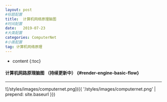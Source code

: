 ```yaml
---
layout: post
#标题配置
title:  计算机网络原理脑图
#时间配置
date:   2019-07-23
#大类配置
categories: ComputerNet
#小类配置
tag: 计算机网络原理
---
```


* content
{:toc}


#### 计算机网路原理脑图	（持续更新中）		{#render-engine-basic-flow}
---------------------

![/styles/images/computernet.png]({{ '/styles/images/computernet.png' | prepend: site.baseurl  }})